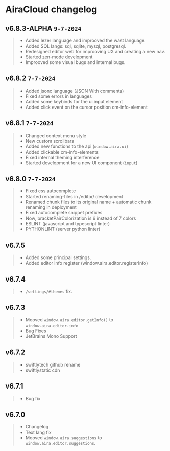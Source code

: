 # AiraCloud changelog

## v6.8.3-ALPHA `9-7-2024`
> - Added lezer language and improoved the wast language.
> - Added SQL langs: sql, sqlite, mysql, postgresql.
> - Redesigned editor web for improoving UX and creating a new nav.
> - Started zen-mode development
> - Improoved some visual bugs and internal bugs.

## v6.8.2 `7-7-2024`
> - Added jsonc language (JSON With comments)
> - Fixed some errors in languages
> - Added some keybinds for the ui.input element
> - Added click event on the cursor position cm-info-element 

## v6.8.1 `7-7-2024`
> - Changed context menu style
> - New custom scrollbars
> - Added new functions to the api (`window.aira.ui`)
> - Added clickable cm-info-elements
> - Fixed internal theming interference
> - Started development for a new UI component (`input`)

## v6.8.0 `7-7-2024`
> - Fixed css autocomplete
> - Started renaming-files in /editor/ development
> - Renamed chunk files to its original name + automatic chunk renaming in deployment
> - Fixed autocomplete snippet prefixes
> - Now, bracketPairColorization is 6 instead of 7 colors
> - ESLINT (javascript and typescript linter)
> - PYTHONLINT (server python linter)

## v6.7.5
> - Added some principal settings.
> - Added editor info register (window.aira.editor.registerInfo)

## v6.7.4
> - `/settings/#themes` fix.

## v6.7.3
> - Mooved `window.aira.editor.getInfo()` to `window.aira.editor.info`
> - Bug Fixes
> - JetBrains Mono Support

## v6.7.2

> - swiftlytech github rename
> - swiftlystatic cdn

## v6.7.1

> - Bug fix

## v6.7.0

> - Changelog
> - Text lang fix
> - Mooved `window.aira.suggestions` to `window.aira.editor.suggestions`.
